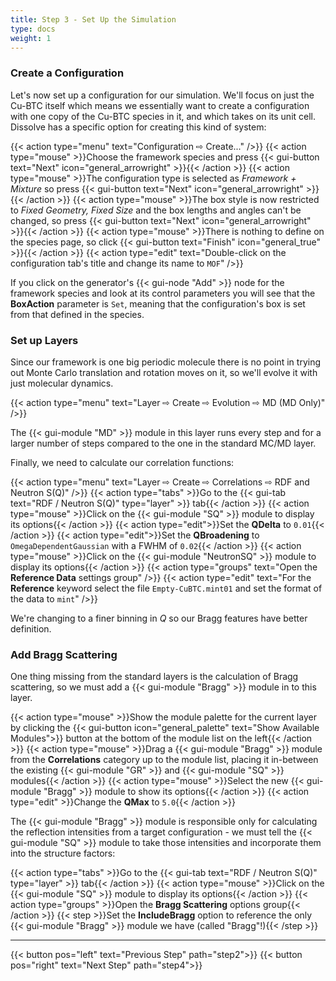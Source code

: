 ```yaml
---
title: Step 3 - Set Up the Simulation
type: docs
weight: 1
---
```


### Create a Configuration

Let's now set up a configuration for our simulation. We'll focus on just the Cu-BTC itself which means we essentially want to create a configuration with one copy of the Cu-BTC species in it, and which takes on its unit cell. Dissolve has a specific option for creating this kind of system:

{{< action type="menu" text="Configuration &#8680; Create..." />}}
{{< action type="mouse" >}}Choose the framework species and press {{< gui-button text="Next" icon="general_arrowright" >}}{{< /action >}}
{{< action type="mouse" >}}The configuration type is selected as _Framework + Mixture_ so press {{< gui-button text="Next" icon="general_arrowright" >}}{{< /action >}}
{{< action type="mouse" >}}The box style is now restricted to _Fixed Geometry, Fixed Size_ and the box lengths and angles can't be changed, so press {{< gui-button text="Next" icon="general_arrowright" >}}{{< /action >}}
{{< action type="mouse" >}}There is nothing to define on the species page, so click {{< gui-button text="Finish" icon="general_true" >}}{{< /action >}}
{{< action type="edit" text="Double-click on the configuration tab's title and change its name to `MOF`" />}}


If you click on the generator's {{< gui-node "Add" >}} node for the framework species and look at its control parameters you will see that the **BoxAction** parameter is `Set`, meaning that the configuration's box is set from that defined in the species.

### Set up Layers

Since our framework is one big periodic molecule there is no point in trying out Monte Carlo translation and rotation moves on it, so we'll evolve it with just molecular dynamics.

{{< action type="menu" text="Layer &#8680; Create &#8680; Evolution &#8680; MD (MD Only)" />}}

The {{< gui-module "MD" >}} module in this layer runs every step and for a larger number of steps compared to the one in the standard MC/MD layer.

Finally, we need to calculate our correlation functions:

{{< action type="menu" text="Layer &#8680; Create &#8680; Correlations &#8680; RDF and Neutron S(Q)" />}}
{{< action type="tabs" >}}Go to the {{< gui-tab text="RDF / Neutron S(Q)" type="layer" >}} tab{{< /action >}}
{{< action type="mouse" >}}Click on the {{< gui-module "SQ" >}} module to display its options{{< /action >}}
{{< action type="edit">}}Set the **QDelta** to `0.01`{{< /action >}}
{{< action type="edit">}}Set the **QBroadening** to `OmegaDependentGaussian` with a FWHM of `0.02`{{< /action >}}
{{< action type="mouse" >}}Click on the {{< gui-module "NeutronSQ" >}} module to display its options{{< /action >}}
{{< action type="groups" text="Open the **Reference Data** settings group" />}}
{{< action type="edit" text="For the **Reference** keyword select the file `Empty-CuBTC.mint01` and set the format of the data to `mint`" />}}

We're changing to a finer binning in $Q$ so our Bragg features have better definition.

### Add Bragg Scattering

One thing missing from the standard layers is the calculation of Bragg scattering, so we must add a {{< gui-module "Bragg" >}} module in to this layer.

{{< action type="mouse" >}}Show the module palette for the current layer by clicking the {{< gui-button icon="general_palette" text="Show Available Modules">}} button at the bottom of the module list on the left{{< /action >}}
{{< action type="mouse" >}}Drag a {{< gui-module "Bragg" >}} module from the **Correlations** category up to the module list, placing it in-between the existing {{< gui-module "GR" >}} and {{< gui-module "SQ" >}} modules{{< /action >}}
{{< action type="mouse" >}}Select the new {{< gui-module "Bragg" >}} module to show its options{{< /action >}}
{{< action type="edit" >}}Change the **QMax** to `5.0`{{< /action >}}

The {{< gui-module "Bragg" >}} module is responsible only for calculating the reflection intensities from a target configuration - we must tell the {{< gui-module "SQ" >}} module to take those intensities and incorporate them into the structure factors:

{{< action type="tabs" >}}Go to the {{< gui-tab text="RDF / Neutron S(Q)" type="layer" >}} tab{{< /action >}}
{{< action type="mouse" >}}Click on the {{< gui-module "SQ" >}} module to display its options{{< /action >}}
{{< action type="groups" >}}Open the **Bragg Scattering** options group{{< /action >}}
{{< step >}}Set the **IncludeBragg** option to reference the only {{< gui-module "Bragg" >}} module we have (called "Bragg"!){{< /step >}}

 * * *
{{< button pos="left" text="Previous Step" path="step2">}}
{{< button pos="right" text="Next Step" path="step4">}}
